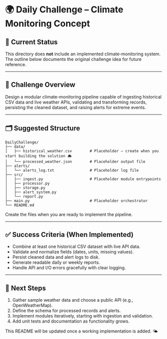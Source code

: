 # 🌍 Daily Challenge – Climate Monitoring Concept

## 🚧 Current Status

This directory does **not** include an implemented climate-monitoring system. The outline below documents the original challenge idea for future reference.

---

## 🧠 Challenge Overview

Design a modular climate-monitoring pipeline capable of ingesting historical CSV data and live weather APIs, validating and transforming records, persisting the cleaned dataset, and raising alerts for extreme events.

---

## 🗂️ Suggested Structure

```text
DailyChallenge/
├── data/
│   ├── historical_weather.csv        # Placeholder – create when you start building the solution 🌦️
│   └── processed_weather.json        # Placeholder output file
├── alerts/
│   └── alerts_log.txt                # Placeholder log file
├── src/
│   ├── ingest.py                     # Placeholder module entrypoints
│   ├── processor.py
│   ├── storage.py
│   ├── alert_system.py
│   └── report.py
├── main.py                           # Placeholder orchestrator
└── README.md
```

Create the files when you are ready to implement the pipeline.

---

## ✅ Success Criteria (When Implemented)

- Combine at least one historical CSV dataset with live API data.
- Validate and normalize fields (dates, units, missing values).
- Persist cleaned data and alert logs to disk.
- Generate readable daily or weekly reports.
- Handle API and I/O errors gracefully with clear logging.

---

## 📝 Next Steps

1. Gather sample weather data and choose a public API (e.g., OpenWeatherMap).
2. Define the schema for processed records and alerts.
3. Implement modules iteratively, starting with ingestion and validation.
4. Add unit tests and documentation as functionality grows.

This README will be updated once a working implementation is added. 🌤️

